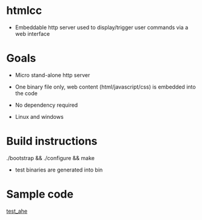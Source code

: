 htmlcc
======


* Embeddable http server used to display/trigger user commands via a web interface


Goals
=====

* Micro stand-alone http server

* One binary file only, web content (html/javascript/css) is embedded into the code

* No dependency required 

* Linux and windows 


Build instructions
==================

./bootstrap && ./configure && make 
- test binaries are generated into bin 

Sample code
===========

[test_ahe](https://github.com/manuel-m/htmlcc/blob/master/src/tests/test_ahe.c)
